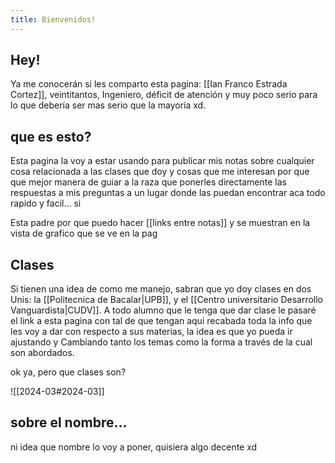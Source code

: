 ```yaml
---
title: Bienvenidos!
---
```

## Hey!

Ya me conocerán si les comparto esta pagina: [[Ian Franco Estrada Cortez]], veintitantos, Ingeniero, déficit de atención y muy poco serio para lo que debería ser mas serio que la mayoría xd.
## que es esto?
Esta pagina la voy a estar usando para publicar mis notas sobre cualquier cosa relacionada a las clases que doy y cosas que me interesan por que que mejor manera de guiar a la raza que ponerles directamente las respuestas a mis preguntas a un lugar donde las puedan encontrar aca todo rapido y facil... si

Esta padre por que puedo hacer [[links entre notas]] y se muestran en la vista de grafico que se ve en la pag

## Clases

Si tienen una idea de como me manejo, sabran que yo doy clases en dos Unis: la [[Politecnica de Bacalar|UPB]], y el [[Centro universitario Desarrollo Vanguardista|CUDV]]. 
A todo alumno que le tenga que dar clase le pasaré el link a esta pagina con tal de que tengan aqui recabada toda la info que les voy a dar con respecto a sus materias, la idea es que yo pueda ir ajustando y Cambiando tanto los temas como la forma a través de la cual son abordados.

ok ya, pero que clases son?

![[2024-03#2024-03]]



## sobre el nombre... 

ni idea que nombre lo voy a poner, quisiera algo decente xd

